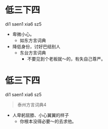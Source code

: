 # 低三下四
di1 saen1 xia6 sz5
+ 卑微小心。
  * 如东方言词典
+ 降低身份，讨好巴结别人
  * 东台方言词典
    - 不要见到个老板就～的，有失自己尊严。

# 低三下四
di1 saen1 xia6 sz5
> 泰州方言词典4
- 人卑躬屈膝、小心翼翼的样子
  - 你根本没得必要～的去求他。
